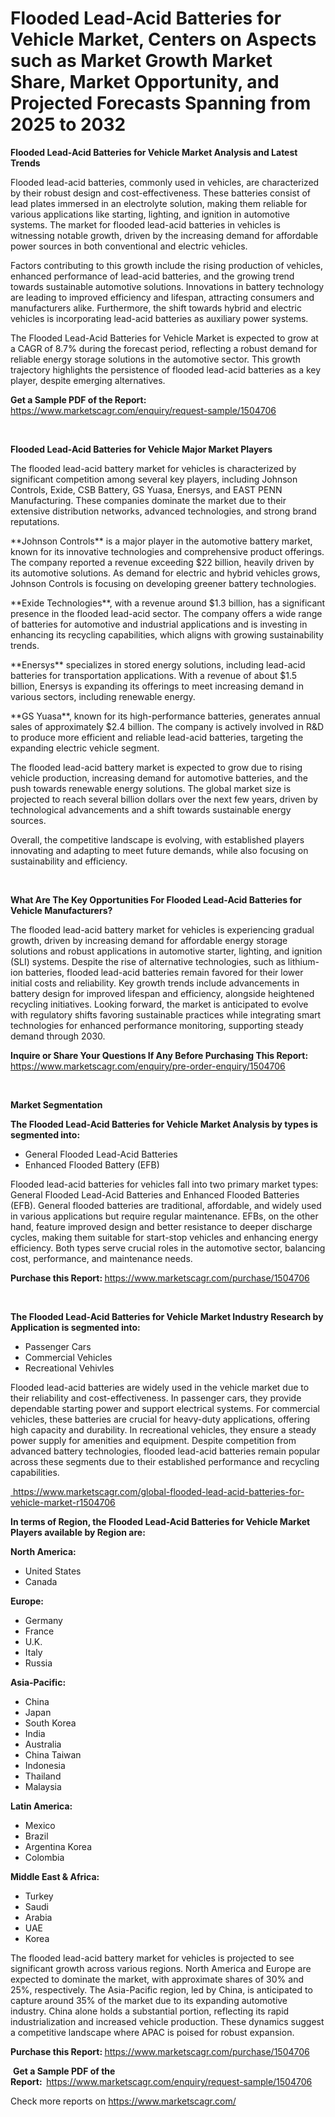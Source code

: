 <p><h1>Flooded Lead-Acid Batteries for Vehicle Market, Centers on Aspects such as Market Growth Market Share, Market Opportunity, and Projected Forecasts Spanning from 2025 to 2032</h1></p><p><strong>Flooded Lead-Acid Batteries for Vehicle Market Analysis and Latest Trends</strong></p>
<p><p>Flooded lead-acid batteries, commonly used in vehicles, are characterized by their robust design and cost-effectiveness. These batteries consist of lead plates immersed in an electrolyte solution, making them reliable for various applications like starting, lighting, and ignition in automotive systems. The market for flooded lead-acid batteries in vehicles is witnessing notable growth, driven by the increasing demand for affordable power sources in both conventional and electric vehicles. </p><p>Factors contributing to this growth include the rising production of vehicles, enhanced performance of lead-acid batteries, and the growing trend towards sustainable automotive solutions. Innovations in battery technology are leading to improved efficiency and lifespan, attracting consumers and manufacturers alike. Furthermore, the shift towards hybrid and electric vehicles is incorporating lead-acid batteries as auxiliary power systems. </p><p>The Flooded Lead-Acid Batteries for Vehicle Market is expected to grow at a CAGR of 8.7% during the forecast period, reflecting a robust demand for reliable energy storage solutions in the automotive sector. This growth trajectory highlights the persistence of flooded lead-acid batteries as a key player, despite emerging alternatives.</p></p>
<p><strong>Get a Sample PDF of the Report:&nbsp;</strong> <a href="https://www.marketscagr.com/enquiry/request-sample/1504706?utm_campaign=3574&utm_medium=2&utm_source=Github&utm_content=ia&utm_term=23032025&utm_id=flooded-lead-acid-batteries-for-vehicle">https://www.marketscagr.com/enquiry/request-sample/1504706</a></p>
<p>&nbsp;</p>
<p><strong>Flooded Lead-Acid Batteries for Vehicle Major Market Players</strong></p>
<p><p>The flooded lead-acid battery market for vehicles is characterized by significant competition among several key players, including Johnson Controls, Exide, CSB Battery, GS Yuasa, Enersys, and EAST PENN Manufacturing. These companies dominate the market due to their extensive distribution networks, advanced technologies, and strong brand reputations.</p><p>**Johnson Controls** is a major player in the automotive battery market, known for its innovative technologies and comprehensive product offerings. The company reported a revenue exceeding $22 billion, heavily driven by its automotive solutions. As demand for electric and hybrid vehicles grows, Johnson Controls is focusing on developing greener battery technologies.</p><p>**Exide Technologies**, with a revenue around $1.3 billion, has a significant presence in the flooded lead-acid sector. The company offers a wide range of batteries for automotive and industrial applications and is investing in enhancing its recycling capabilities, which aligns with growing sustainability trends.</p><p>**Enersys** specializes in stored energy solutions, including lead-acid batteries for transportation applications. With a revenue of about $1.5 billion, Enersys is expanding its offerings to meet increasing demand in various sectors, including renewable energy.</p><p>**GS Yuasa**, known for its high-performance batteries, generates annual sales of approximately $2.4 billion. The company is actively involved in R&D to produce more efficient and reliable lead-acid batteries, targeting the expanding electric vehicle segment.</p><p>The flooded lead-acid battery market is expected to grow due to rising vehicle production, increasing demand for automotive batteries, and the push towards renewable energy solutions. The global market size is projected to reach several billion dollars over the next few years, driven by technological advancements and a shift towards sustainable energy sources. </p><p>Overall, the competitive landscape is evolving, with established players innovating and adapting to meet future demands, while also focusing on sustainability and efficiency.</p></p>
<p>&nbsp;</p>
<p><strong>What Are The Key Opportunities For Flooded Lead-Acid Batteries for Vehicle Manufacturers?</strong></p>
<p><p>The flooded lead-acid battery market for vehicles is experiencing gradual growth, driven by increasing demand for affordable energy storage solutions and robust applications in automotive starter, lighting, and ignition (SLI) systems. Despite the rise of alternative technologies, such as lithium-ion batteries, flooded lead-acid batteries remain favored for their lower initial costs and reliability. Key growth trends include advancements in battery design for improved lifespan and efficiency, alongside heightened recycling initiatives. Looking forward, the market is anticipated to evolve with regulatory shifts favoring sustainable practices while integrating smart technologies for enhanced performance monitoring, supporting steady demand through 2030.</p></p>
<p><strong>Inquire or Share Your Questions If Any Before Purchasing This Report:</strong> <a href="https://www.marketscagr.com/enquiry/pre-order-enquiry/1504706?utm_campaign=3574&utm_medium=2&utm_source=Github&utm_content=ia&utm_term=23032025&utm_id=flooded-lead-acid-batteries-for-vehicle">https://www.marketscagr.com/enquiry/pre-order-enquiry/1504706</a></p>
<p>&nbsp;</p>
<p><strong>Market Segmentation</strong></p>
<p><strong>The Flooded Lead-Acid Batteries for Vehicle Market Analysis by types is segmented into:</strong></p>
<p><ul><li>General Flooded Lead-Acid Batteries</li><li>Enhanced Flooded Battery (EFB)</li></ul></p>
<p><p>Flooded lead-acid batteries for vehicles fall into two primary market types: General Flooded Lead-Acid Batteries and Enhanced Flooded Batteries (EFB). General flooded batteries are traditional, affordable, and widely used in various applications but require regular maintenance. EFBs, on the other hand, feature improved design and better resistance to deeper discharge cycles, making them suitable for start-stop vehicles and enhancing energy efficiency. Both types serve crucial roles in the automotive sector, balancing cost, performance, and maintenance needs.</p></p>
<p><strong>Purchase this Report:&nbsp;</strong><a href="https://www.marketscagr.com/purchase/1504706?utm_campaign=3574&utm_medium=2&utm_source=Github&utm_content=ia&utm_term=23032025&utm_id=flooded-lead-acid-batteries-for-vehicle">https://www.marketscagr.com/purchase/1504706</a></p>
<p>&nbsp;</p>
<p><strong>The Flooded Lead-Acid Batteries for Vehicle Market Industry Research by Application is segmented into:</strong></p>
<p><ul><li>Passenger Cars</li><li>Commercial Vehicles</li><li>Recreational Vehivles</li></ul></p>
<p><p>Flooded lead-acid batteries are widely used in the vehicle market due to their reliability and cost-effectiveness. In passenger cars, they provide dependable starting power and support electrical systems. For commercial vehicles, these batteries are crucial for heavy-duty applications, offering high capacity and durability. In recreational vehicles, they ensure a steady power supply for amenities and equipment. Despite competition from advanced battery technologies, flooded lead-acid batteries remain popular across these segments due to their established performance and recycling capabilities.</p></p>
<p><a href="https://www.marketscagr.com/global-flooded-lead-acid-batteries-for-vehicle-market-r1504706?utm_campaign=3574&utm_medium=2&utm_source=Github&utm_content=ia&utm_term=23032025&utm_id=flooded-lead-acid-batteries-for-vehicle">&nbsp;https://www.marketscagr.com/global-flooded-lead-acid-batteries-for-vehicle-market-r1504706</a></p>
<p><strong>In terms of Region, the Flooded Lead-Acid Batteries for Vehicle Market Players available by Region are:</strong></p>
<p>
    <p> <strong> North America: </strong>
        <ul>
            <li>United States</li>
            <li>Canada</li>
        </ul>
        </p> 
    <p> <strong> Europe: </strong>
        <ul>
            <li>Germany</li>
            <li>France</li>
            <li>U.K.</li>
            <li>Italy</li>
            <li>Russia</li>
        </ul>
        </p> 
    <p> <strong> Asia-Pacific: </strong>
        <ul>
            <li>China</li>
            <li>Japan</li>
            <li>South Korea</li>
            <li>India</li>
            <li>Australia</li>
            <li>China Taiwan</li>
            <li>Indonesia</li>
            <li>Thailand</li>
            <li>Malaysia</li>
        </ul>
        </p> 
    <p> <strong> Latin America: </strong>
        <ul>
            <li>Mexico</li>
            <li>Brazil</li>
            <li>Argentina Korea</li>
            <li>Colombia</li>
        </ul>
        </p> 
    <p> <strong> Middle East & Africa: </strong>
        <ul>
            <li>Turkey</li>
            <li>Saudi</li>
            <li>Arabia</li>
            <li>UAE</li>
            <li>Korea</li>
        </ul>
    </p>
    </p>
<p><p>The flooded lead-acid battery market for vehicles is projected to see significant growth across various regions. North America and Europe are expected to dominate the market, with approximate shares of 30% and 25%, respectively. The Asia-Pacific region, led by China, is anticipated to capture around 35% of the market due to its expanding automotive industry. China alone holds a substantial portion, reflecting its rapid industrialization and increased vehicle production. These dynamics suggest a competitive landscape where APAC is poised for robust expansion.</p></p>
<p><strong>Purchase this Report: </strong><a href="https://www.marketscagr.com/purchase/1504706?utm_campaign=3574&utm_medium=2&utm_source=Github&utm_content=ia&utm_term=23032025&utm_id=flooded-lead-acid-batteries-for-vehicle">https://www.marketscagr.com/purchase/1504706</a></p>
<p>&nbsp;<strong>Get a Sample PDF of the Report:&nbsp;&nbsp;</strong><a href="https://www.marketscagr.com/enquiry/request-sample/1504706?utm_campaign=3574&utm_medium=2&utm_source=Github&utm_content=ia&utm_term=23032025&utm_id=flooded-lead-acid-batteries-for-vehicle">https://www.marketscagr.com/enquiry/request-sample/1504706</a></p>
<p><strong></strong></p>
<p>Check more reports on <a href="https://www.marketscagr.com/?utm_campaign=3574&utm_medium=2&utm_source=Github&utm_content=ia&utm_term=23032025&utm_id=flooded-lead-acid-batteries-for-vehicle">https://www.marketscagr.com/</a></p>